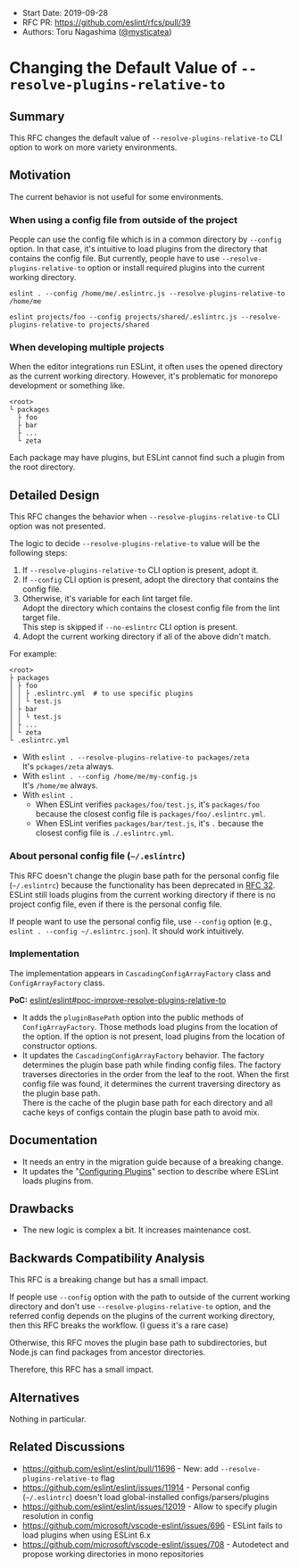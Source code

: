 - Start Date: 2019-09-28
- RFC PR: https://github.com/eslint/rfcs/pull/39
- Authors: Toru Nagashima ([@mysticatea](https://github.com/mysticatea))

# Changing the Default Value of `--resolve-plugins-relative-to`

## Summary

This RFC changes the default value of `--resolve-plugins-relative-to` CLI option to work on more variety environments.

## Motivation

The current behavior is not useful for some environments.

### When using a config file from outside of the project

People can use the config file which is in a common directory by `--config` option. In that case, it's intuitive to load plugins from the directory that contains the config file. But currently, people have to use `--resolve-plugins-relative-to` option or install required plugins into the current working directory.

```
eslint . --config /home/me/.eslintrc.js --resolve-plugins-relative-to /home/me
```

```
eslint projects/foo --config projects/shared/.eslintrc.js --resolve-plugins-relative-to projects/shared
```

### When developing multiple projects

When the editor integrations run ESLint, it often uses the opened directory as the current working directory. However, it's problematic for monorepo development or something like.

```
<root>
└ packages
  ├ foo
  ├ bar
  ├ ...
  └ zeta
```

Each package may have plugins, but ESLint cannot find such a plugin from the root directory.

## Detailed Design

This RFC changes the behavior when `--resolve-plugins-relative-to` CLI option was not presented.

The logic to decide `--resolve-plugins-relative-to` value will be the following steps:

1. If `--resolve-plugins-relative-to` CLI option is present, adopt it.
1. If `--config` CLI option is present, adopt the directory that contains the config file.
1. Otherwise, it's variable for each lint target file.<br>
   Adopt the directory which contains the closest config file from the lint target file.<br>
   This step is skipped if `--no-eslintrc` CLI option is present.
1. Adopt the current working directory if all of the above didn't match.

For example:

```
<root>
├ packages
│ ├ foo
│ │ ├ .eslintrc.yml  # to use specific plugins
│ │ └ test.js
│ ├ bar
│ │ └ test.js
│ ├ ...
│ └ zeta
└ .eslintrc.yml
```

- With `eslint . --resolve-plugins-relative-to packages/zeta`<br>
  It's `pckages/zeta` always.
- With `eslint . --config /home/me/my-config.js`<br>
  It's `/home/me` always.
- With `eslint .`
  - When ESLint verifies `packages/foo/test.js`, it's `packages/foo` because the closest config file is `packages/foo/.eslintrc.yml`.
  - When ESLint verifies `packages/bar/test.js`, it's `.` because the closest config file is `./.eslintrc.yml`.

### About personal config file (`~/.eslintrc`)

This RFC doesn't change the plugin base path for the personal config file (`~/.eslintrc`) because the functionality has been deprecated in [RFC 32](https://github.com/eslint/rfcs/pull/32). ESLint still loads plugins from the current working directory if there is no project config file, even if there is the personal config file.

If people want to use the personal config file, use `--config` option (e.g., `eslint . --config ~/.eslintrc.json`). It should work intuitively.

### Implementation

The implementation appears in `CascadingConfigArrayFactory` class and `ConfigArrayFactory` class.

**PoC:** [eslint/eslint#poc-improve-resolve-plugins-relative-to](https://github.com/eslint/eslint/compare/master...poc-improve-resolve-plugins-relative-to)

- It adds the `pluginBasePath` option into the public methods of `ConfigArrayFactory`. Those methods load plugins from the location of the option. If the option is not present, load plugins from the location of constructor options.
- It updates the `CascadingConfigArrayFactory` behavior. The factory determines the plugin base path while finding config files. The factory traverses directories in the order from the leaf to the root. When the first config file was found, it determines the current traversing directory as the plugin base path.<br>
  There is the cache of the plugin base path for each directory and all cache keys of configs contain the plugin base path to avoid mix.

## Documentation

- It needs an entry in the migration guide because of a breaking change.
- It updates the "[Configuring Plugins](https://eslint.org/docs/user-guide/configuring#configuring-plugins)" section to describe where ESLint loads plugins from.

## Drawbacks

- The new logic is complex a bit. It increases maintenance cost.

## Backwards Compatibility Analysis

This RFC is a breaking change but has a small impact.

If people use `--config` option with the path to outside of the current working directory and don't use `--resolve-plugins-relative-to` option, and the referred config depends on the plugins of the current working directory, then this RFC breaks the workflow. (I guess it's a rare case)

Otherwise, this RFC moves the plugin base path to subdirectories, but Node.js can find packages from ancestor directories.

Therefore, this RFC has a small impact.

## Alternatives

Nothing in particular.

## Related Discussions

- https://github.com/eslint/eslint/pull/11696 - New: add `--resolve-plugins-relative-to` flag
- https://github.com/eslint/eslint/issues/11914 - Personal config (`~/.eslintrc`) doesn't load global-installed configs/parsers/plugins
- https://github.com/eslint/eslint/issues/12019 - Allow to specify plugin resolution in config
- https://github.com/microsoft/vscode-eslint/issues/696 - ESLint fails to load plugins when using ESLint 6.x
- https://github.com/microsoft/vscode-eslint/issues/708 - Autodetect and propose working directories in mono repositories
